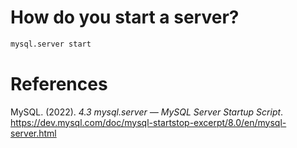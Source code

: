 # How do you start a server? 

```bash 
mysql.server start 
```

# References 
MySQL. (2022). *4.3 mysql.server — MySQL Server Startup Script*. <https://dev.mysql.com/doc/mysql-startstop-excerpt/8.0/en/mysql-server.html>
